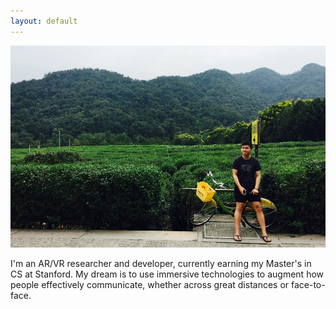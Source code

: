 ```yaml
---
layout: default
---
```


![](assets/img/about.jpg)

I'm an AR/VR researcher and developer, currently earning my Master's in CS at Stanford. My dream is to use immersive technologies to augment how people effectively communicate, whether across great distances or face-to-face.
